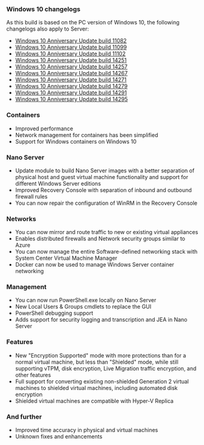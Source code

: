 ### Windows 10 changelogs
As this build is based on the PC version of Windows 10, the following changelogs also apply to Server:
- [Windows 10 Anniversary Update build 11082](http://changewindows.org/build/11082/pc)
- [Windows 10 Anniversary Update build 11099](http://changewindows.org/build/11099/pc)
- [Windows 10 Anniversary Update build 11102](http://changewindows.org/build/11102/pc)
- [Windows 10 Anniversary Update build 14251](http://changewindows.org/build/14251/pc)
- [Windows 10 Anniversary Update build 14257](http://changewindows.org/build/14257/pc)
- [Windows 10 Anniversary Update build 14267](http://changewindows.org/build/14267/pc)
- [Windows 10 Anniversary Update build 14271](http://changewindows.org/build/14271/pc)
- [Windows 10 Anniversary Update build 14279](http://changewindows.org/build/14279/pc)
- [Windows 10 Anniversary Update build 14291](http://changewindows.org/build/14291/pc)
- [Windows 10 Anniversary Update build 14295](http://changewindows.org/build/14295/pc)

### Containers
- Improved performance
- Network management for containers has been simplified
- Support for Windows containers on Windows 10

### Nano Server
- Update module to build Nano Server images with a better separation of physical host and guest virtual machine functionality and support for different Windows Server editions
- Improved Recovery Console with separation of inbound and outbound firewall rules
- You can now repair the configuration of WinRM in the Recovery Console

### Networks
- You can now mirror and route traffic to new or existing virtual appliances
- Enables distributed firewalls and Network security groups similar to Azure
- You can now manage the entire Software-defined networking stack with System Center Virtual Machine Manager
- Docker can now be used to manage Windows Server container networking

### Management
- You can now run PowerShell.exe locally on Nano Server
- New Local Users & Groups cmdlets to replace the GUI
- PowerShell debugging support
- Adds support for security logging and transcription and JEA in Nano Server

### Features
- New "Encryption Supported" mode with more protections than for a normal virtual machine, but less than "Shielded" mode, while still supporting vTPM, disk encryption, Live Migration traffic encryption, and other features
- Full support for converting existing non-shielded Generation 2 virtual machines to shielded virtual machines, including automated disk encryption
- Shielded virtual machines are compatible with Hyper-V Replica

### And further
- Improved time accuracy in physical and virtual machines
- Unknown fixes and enhancements